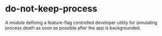 # do-not-keep-process

A module defining a feature-flag controlled developer utility for simulating process death as soon
as possible after the app is backgrounded.
